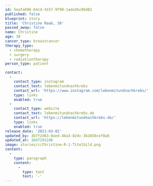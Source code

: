 ```yaml
---
id: 5eafa696-64cd-4157-9798-1ada3bc06d82
published: false
blueprint: story
title: 'Christine Raab, 38'
passed_away: false
name: Christine
age: 38
cancer_type: breastcancer
therapy_type:
  - chemotherapy
  - surgery
  - radiationtherapy
person_type: patient

contact:
  -
    contact_type: instagram
    contact_text: lebenmitundnachkrebs
    contact_url: 'https://www.instagram.com/lebenmitundnachkrebs/'
    type: links
    enabled: true
  -
    contact_type: website
    contact_text: lebenmitundnachkrebs.de
    contact_url: 'https://lebenmitundnachkrebs.de/'
    type: links
    enabled: true
release_date: '2021-03-02'
updated_by: 3b7f2d63-0aed-4ba3-824c-3b1650cef8a6
updated_at: 1647291246
image: stories/c/Christine-R-1-Titelbild.png
content:
  -
    type: paragraph
    content:
      -
        type: text
        text: '-'
---
```

